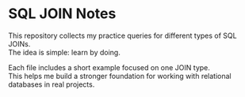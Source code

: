 # SQL JOIN Notes

This repository collects my practice queries for different types of SQL JOINs.  
The idea is simple: learn by doing.

Each file includes a short example focused on one JOIN type.  
This helps me build a stronger foundation for working with relational databases in real projects.
